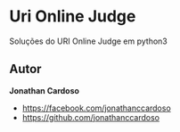 # Uri Online Judge

Soluções do URI Online Judge em python3

## Autor

**Jonathan Cardoso**

- <https://facebook.com/jonathanccardoso>
- <https://github.com/jonathanccardoso>
